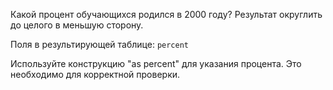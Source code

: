 Какой процент обучающихся родился в 2000 году? Результат округлить до целого в меньшую сторону.

Поля в результирующей таблице:
`percent`

Используйте конструкцию "as percent" для указания процента. Это необходимо для корректной проверки.